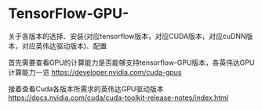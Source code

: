 # TensorFlow-GPU-
关于各版本的选择、安装(对应tensorflow版本，对应CUDA版本，对应cuDNN版本，对应英伟达驱动版本)、配置

首先需要查看GPU的计算能力是否能够支持tensorflow-GPU版本，各英伟达GPU计算能力一览 https://developer.nvidia.com/cuda-gpus

接着查看Cuda各版本所需求的英伟达GPU驱动版本 https://docs.nvidia.com/cuda/cuda-toolkit-release-notes/index.html
